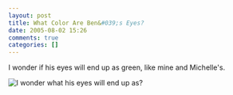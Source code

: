 ```yaml
---
layout: post
title: What Color Are Ben&#039;s Eyes?
date: 2005-08-02 15:26
comments: true
categories: []
---
```

I wonder if his eyes will end up as green, like mine and Michelle's.

<img class="photo" src="http://www.peterfilias.com/wordpress/wp-content/DSC_0008.jpg" alt="I wonder what his eyes will end up as?" />
